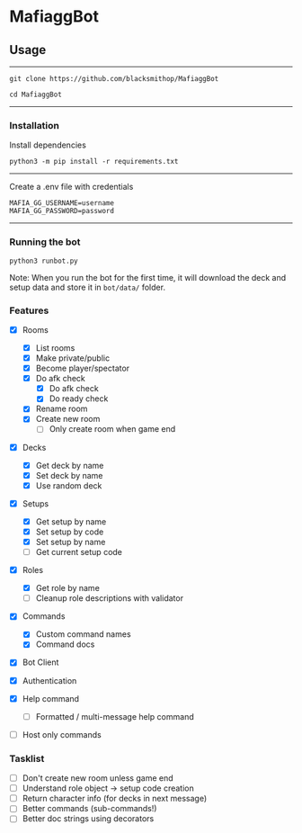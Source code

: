 # MafiaggBot

## Usage

---

```shell
git clone https://github.com/blacksmithop/MafiaggBot

cd MafiaggBot
```
---

### Installation

Install dependencies 

```shell
python3 -m pip install -r requirements.txt
```

---


Create a .env file with credentials

```
MAFIA_GG_USERNAME=username
MAFIA_GG_PASSWORD=password
```

---

### Running the bot

```shell
python3 runbot.py
```

Note: When you run the bot for the first time,
it will download the deck and setup data
and store it in `bot/data/` folder.

### Features

- [x] Rooms
    - [x] List rooms
    - [x] Make private/public
    - [x] Become player/spectator
    - [x] Do afk check
        - [x] Do afk check
        - [x] Do ready check   
    - [x] Rename room
    - [x] Create new room
        - [ ] Only create room when game end
- [x] Decks
    - [x] Get deck by name
    - [x] Set deck by name
    - [x] Use random deck
- [x] Setups
    - [x] Get setup by name
    - [x] Set setup by code
    - [x] Set setup by name
    - [ ] Get current setup code
- [x] Roles
    - [x] Get role by name
    - [ ] Cleanup role descriptions with validator
- [x] Commands
    - [x] Custom command names
    - [x] Command docs
- [x] Bot Client
- [X] Authentication
- [x] Help command
    - [ ] Formatted / multi-message help command
- [ ] Host only commands


### Tasklist

- [ ] Don't create new room unless game end
- [ ] Understand role object -> setup code creation
- [ ] Return character info (for decks in next message)
- [ ] Better commands (sub-commands!)
- [ ] Better doc strings using decorators